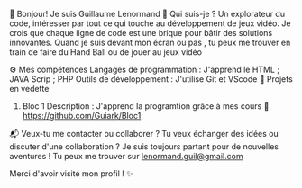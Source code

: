 👋 Bonjour! Je suis Guillaume Lenormand 
🎨 Qui suis-je ?
Un explorateur du code, intéresser par tout ce qui touche au développement de jeux vidéo. Je crois que chaque ligne de code est une brique pour bâtir des solutions innovantes. Quand je suis devant mon écran ou pas , tu peux me trouver en train de faire du Hand Ball ou de jouer au jeux vidéo

⚙️ Mes compétences
Langages de programmation : J'apprend le HTML ; JAVA Scrip ; PHP
Outils de développement : J'utilise Git et VScode
🚀 Projets en vedette
1. Bloc 1
Description : J'apprend la programtion grâce à mes cours
🔗 https://github.com/Guiark/Bloc1

📬 Veux-tu me contacter ou collaborer ?
Tu veux échanger des idées ou discuter d'une collaboration ? Je suis toujours partant pour de nouvelles aventures ! Tu peux me trouver sur lenormand.guil@gmail.com

Merci d'avoir visité mon profil ! ✨



